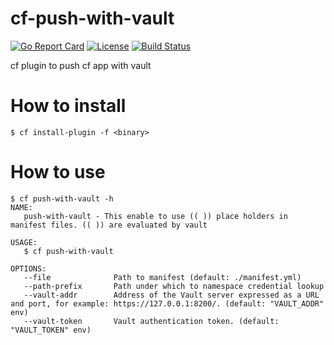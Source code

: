 # cf-push-with-vault
[![Go Report Card](https://goreportcard.com/badge/github.com/cappyzawa/cf-push-with-vault)](https://goreportcard.com/report/github.com/cappyzawa/cf-push-with-vault)
[![License](https://img.shields.io/badge/License-Apache%202.0-blue.svg)](https://opensource.org/licenses/Apache-2.0)
[![Build Status](https://concourse.ik.am:14161/api/v1/teams/cappyzawa/pipelines/cf-push-with-vault/jobs/test-master/badge)](https://concourse.ik.am:14161/teams/cappyzawa/pipelines/cf-push-with-vault)

cf plugin to push cf app with vault

# How to install
```
$ cf install-plugin -f <binary>
```

# How to use
```
$ cf push-with-vault -h
NAME:
   push-with-vault - This enable to use (( )) place holders in manifest files. (( )) are evaluated by vault

USAGE:
   $ cf push-with-vault

OPTIONS:
   --file              Path to manifest (default: ./manifest.yml)
   --path-prefix       Path under which to namespace credential lookup
   --vault-addr        Address of the Vault server expressed as a URL and port, for example: https://127.0.0.1:8200/. (default: "VAULT_ADDR" env)
   --vault-token       Vault authentication token. (default: "VAULT_TOKEN" env)
```
